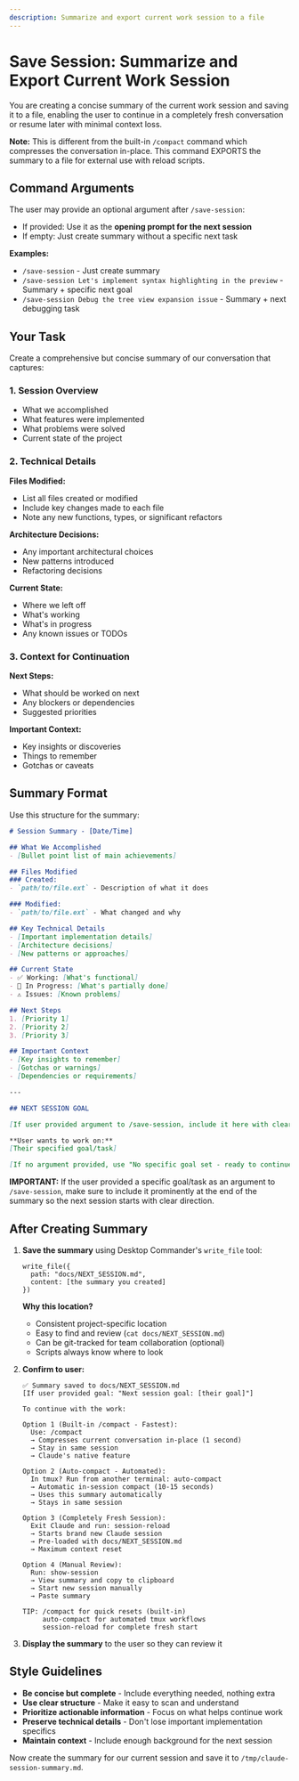 ```yaml
---
description: Summarize and export current work session to a file
---
```


# Save Session: Summarize and Export Current Work Session

You are creating a concise summary of the current work session and saving it to a file, enabling the user to continue in a completely fresh conversation or resume later with minimal context loss.

**Note:** This is different from the built-in `/compact` command which compresses the conversation in-place. This command EXPORTS the summary to a file for external use with reload scripts.

## Command Arguments

The user may provide an optional argument after `/save-session`:
- If provided: Use it as the **opening prompt for the next session**
- If empty: Just create summary without a specific next task

**Examples:**
- `/save-session` - Just create summary
- `/save-session Let's implement syntax highlighting in the preview` - Summary + specific next goal
- `/save-session Debug the tree view expansion issue` - Summary + next debugging task

## Your Task

Create a comprehensive but concise summary of our conversation that captures:

### 1. Session Overview
- What we accomplished
- What features were implemented  
- What problems were solved
- Current state of the project

### 2. Technical Details
**Files Modified:**
- List all files created or modified
- Include key changes made to each file
- Note any new functions, types, or significant refactors

**Architecture Decisions:**
- Any important architectural choices
- New patterns introduced
- Refactoring decisions

**Current State:**
- Where we left off
- What's working
- What's in progress
- Any known issues or TODOs

### 3. Context for Continuation
**Next Steps:**
- What should be worked on next
- Any blockers or dependencies
- Suggested priorities

**Important Context:**
- Key insights or discoveries
- Things to remember
- Gotchas or caveats

## Summary Format

Use this structure for the summary:

```markdown
# Session Summary - [Date/Time]

## What We Accomplished
- [Bullet point list of main achievements]

## Files Modified
### Created:
- `path/to/file.ext` - Description of what it does

### Modified:
- `path/to/file.ext` - What changed and why

## Key Technical Details
- [Important implementation details]
- [Architecture decisions]
- [New patterns or approaches]

## Current State
- ✅ Working: [What's functional]
- 🔄 In Progress: [What's partially done]
- ⚠️ Issues: [Known problems]

## Next Steps
1. [Priority 1]
2. [Priority 2]
3. [Priority 3]

## Important Context
- [Key insights to remember]
- [Gotchas or warnings]
- [Dependencies or requirements]

---

## NEXT SESSION GOAL

[If user provided argument to /save-session, include it here with clear formatting]

**User wants to work on:**
[Their specified goal/task]

[If no argument provided, use "No specific goal set - ready to continue general development"]

```

**IMPORTANT:** If the user provided a specific goal/task as an argument to `/save-session`, make sure to include it prominently at the end of the summary so the next session starts with clear direction.

## After Creating Summary

1. **Save the summary** using Desktop Commander's `write_file` tool:
   ```
   write_file({
     path: "docs/NEXT_SESSION.md",
     content: [the summary you created]
   })
   ```

   **Why this location?**
   - Consistent project-specific location
   - Easy to find and review (`cat docs/NEXT_SESSION.md`)
   - Can be git-tracked for team collaboration (optional)
   - Scripts always know where to look

2. **Confirm to user:**
   ```
   ✅ Summary saved to docs/NEXT_SESSION.md
   [If user provided goal: "Next session goal: [their goal]"]

   To continue with the work:

   Option 1 (Built-in /compact - Fastest):
     Use: /compact
     → Compresses current conversation in-place (1 second)
     → Stay in same session
     → Claude's native feature

   Option 2 (Auto-compact - Automated):
     In tmux? Run from another terminal: auto-compact
     → Automatic in-session compact (10-15 seconds)
     → Uses this summary automatically
     → Stays in same session

   Option 3 (Completely Fresh Session):
     Exit Claude and run: session-reload
     → Starts brand new Claude session
     → Pre-loaded with docs/NEXT_SESSION.md
     → Maximum context reset

   Option 4 (Manual Review):
     Run: show-session
     → View summary and copy to clipboard
     → Start new session manually
     → Paste summary

   TIP: /compact for quick resets (built-in)
        auto-compact for automated tmux workflows
        session-reload for complete fresh start
   ```

3. **Display the summary** to the user so they can review it

## Style Guidelines

- **Be concise but complete** - Include everything needed, nothing extra
- **Use clear structure** - Make it easy to scan and understand
- **Prioritize actionable information** - Focus on what helps continue work
- **Preserve technical details** - Don't lose important implementation specifics
- **Maintain context** - Include enough background for the next session

Now create the summary for our current session and save it to `/tmp/claude-session-summary.md`.
